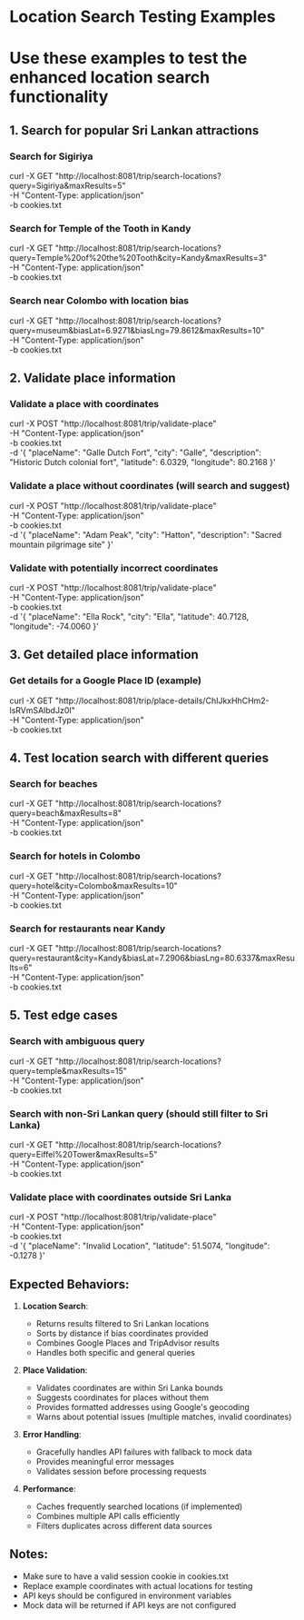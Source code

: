 # Location Search Testing Examples
# Use these examples to test the enhanced location search functionality

## 1. Search for popular Sri Lankan attractions

### Search for Sigiriya
curl -X GET "http://localhost:8081/trip/search-locations?query=Sigiriya&maxResults=5" \
  -H "Content-Type: application/json" \
  -b cookies.txt

### Search for Temple of the Tooth in Kandy
curl -X GET "http://localhost:8081/trip/search-locations?query=Temple%20of%20the%20Tooth&city=Kandy&maxResults=3" \
  -H "Content-Type: application/json" \
  -b cookies.txt

### Search near Colombo with location bias
curl -X GET "http://localhost:8081/trip/search-locations?query=museum&biasLat=6.9271&biasLng=79.8612&maxResults=10" \
  -H "Content-Type: application/json" \
  -b cookies.txt

## 2. Validate place information

### Validate a place with coordinates
curl -X POST "http://localhost:8081/trip/validate-place" \
  -H "Content-Type: application/json" \
  -b cookies.txt \
  -d '{
    "placeName": "Galle Dutch Fort",
    "city": "Galle",
    "description": "Historic Dutch colonial fort",
    "latitude": 6.0329,
    "longitude": 80.2168
  }'

### Validate a place without coordinates (will search and suggest)
curl -X POST "http://localhost:8081/trip/validate-place" \
  -H "Content-Type: application/json" \
  -b cookies.txt \
  -d '{
    "placeName": "Adam Peak",
    "city": "Hatton",
    "description": "Sacred mountain pilgrimage site"
  }'

### Validate with potentially incorrect coordinates
curl -X POST "http://localhost:8081/trip/validate-place" \
  -H "Content-Type: application/json" \
  -b cookies.txt \
  -d '{
    "placeName": "Ella Rock",
    "city": "Ella",
    "latitude": 40.7128,
    "longitude": -74.0060
  }'

## 3. Get detailed place information

### Get details for a Google Place ID (example)
curl -X GET "http://localhost:8081/trip/place-details/ChIJkxHhCHm2-lsRVmSAlbdJz0I" \
  -H "Content-Type: application/json" \
  -b cookies.txt

## 4. Test location search with different queries

### Search for beaches
curl -X GET "http://localhost:8081/trip/search-locations?query=beach&maxResults=8" \
  -H "Content-Type: application/json" \
  -b cookies.txt

### Search for hotels in Colombo
curl -X GET "http://localhost:8081/trip/search-locations?query=hotel&city=Colombo&maxResults=10" \
  -H "Content-Type: application/json" \
  -b cookies.txt

### Search for restaurants near Kandy
curl -X GET "http://localhost:8081/trip/search-locations?query=restaurant&city=Kandy&biasLat=7.2906&biasLng=80.6337&maxResults=6" \
  -H "Content-Type: application/json" \
  -b cookies.txt

## 5. Test edge cases

### Search with ambiguous query
curl -X GET "http://localhost:8081/trip/search-locations?query=temple&maxResults=15" \
  -H "Content-Type: application/json" \
  -b cookies.txt

### Search with non-Sri Lankan query (should still filter to Sri Lanka)
curl -X GET "http://localhost:8081/trip/search-locations?query=Eiffel%20Tower&maxResults=5" \
  -H "Content-Type: application/json" \
  -b cookies.txt

### Validate place with coordinates outside Sri Lanka
curl -X POST "http://localhost:8081/trip/validate-place" \
  -H "Content-Type: application/json" \
  -b cookies.txt \
  -d '{
    "placeName": "Invalid Location",
    "latitude": 51.5074,
    "longitude": -0.1278
  }'

## Expected Behaviors:

1. **Location Search**:
   - Returns results filtered to Sri Lankan locations
   - Sorts by distance if bias coordinates provided
   - Combines Google Places and TripAdvisor results
   - Handles both specific and general queries

2. **Place Validation**:
   - Validates coordinates are within Sri Lanka bounds
   - Suggests coordinates for places without them
   - Provides formatted addresses using Google's geocoding
   - Warns about potential issues (multiple matches, invalid coordinates)

3. **Error Handling**:
   - Gracefully handles API failures with fallback to mock data
   - Provides meaningful error messages
   - Validates session before processing requests

4. **Performance**:
   - Caches frequently searched locations (if implemented)
   - Combines multiple API calls efficiently
   - Filters duplicates across different data sources

## Notes:
- Make sure to have a valid session cookie in cookies.txt
- Replace example coordinates with actual locations for testing
- API keys should be configured in environment variables
- Mock data will be returned if API keys are not configured
